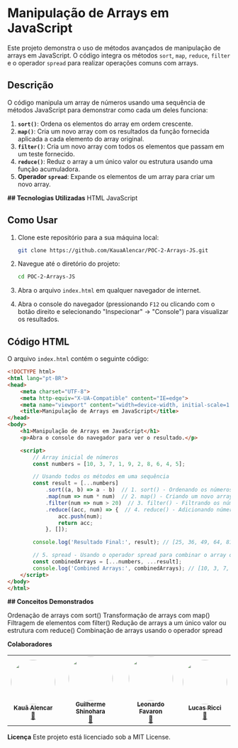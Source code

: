 # Manipulação de Arrays em JavaScript

Este projeto demonstra o uso de métodos avançados de manipulação de arrays em JavaScript. O código integra os métodos `sort`, `map`, `reduce`, `filter` e o operador `spread` para realizar operações comuns com arrays.

## Descrição

O código manipula um array de números usando uma sequência de métodos JavaScript para demonstrar como cada um deles funciona:

1. **`sort()`**: Ordena os elementos do array em ordem crescente.
2. **`map()`**: Cria um novo array com os resultados da função fornecida aplicada a cada elemento do array original.
3. **`filter()`**: Cria um novo array com todos os elementos que passam em um teste fornecido.
4. **`reduce()`**: Reduz o array a um único valor ou estrutura usando uma função acumuladora.
5. **Operador `spread`**: Expande os elementos de um array para criar um novo array.

**## Tecnologias Utilizadas**
HTML
JavaScript

## Como Usar

1. Clone este repositório para a sua máquina local:

    ```bash
    git clone https://github.com/KauaAlencar/POC-2-Arrays-JS.git
    ```

2. Navegue até o diretório do projeto:

    ```bash
    cd POC-2-Arrays-JS
    ```

3. Abra o arquivo `index.html` em qualquer navegador de internet.

4. Abra o console do navegador (pressionando `F12` ou clicando com o botão direito e selecionando "Inspecionar" -> "Console") para visualizar os resultados.

## Código HTML

O arquivo `index.html` contém o seguinte código:

```html
<!DOCTYPE html>
<html lang="pt-BR">
<head>
    <meta charset="UTF-8">
    <meta http-equiv="X-UA-Compatible" content="IE=edge">
    <meta name="viewport" content="width=device-width, initial-scale=1.0">
    <title>Manipulação de Arrays em JavaScript</title>
</head>
<body>
    <h1>Manipulação de Arrays em JavaScript</h1>
    <p>Abra o console do navegador para ver o resultado.</p>

    <script>
        // Array inicial de números
        const numbers = [10, 3, 7, 1, 9, 2, 8, 6, 4, 5];

        // Usando todos os métodos em uma sequência
        const result = [...numbers]
            .sort((a, b) => a - b)  // 1. sort() - Ordenando os números em ordem crescente
            .map(num => num * num)  // 2. map() - Criando um novo array com cada número ao quadrado
            .filter(num => num > 20)  // 3. filter() - Filtrando os números que são maiores que 20
            .reduce((acc, num) => {  // 4. reduce() - Adicionando números ao acumulador
                acc.push(num);
                return acc;
            }, []); 

        console.log('Resultado Final:', result); // [25, 36, 49, 64, 81, 100]

        // 5. spread - Usando o operador spread para combinar o array original e o array resultante
        const combinedArrays = [...numbers, ...result];
        console.log('Combined Arrays:', combinedArrays); // [10, 3, 7, 1, 9, 2, 8, 6, 4, 5, 25, 36, 49, 64, 81, 100];
    </script>
</body>
</html>
```
**## Conceitos Demonstrados**

Ordenação de arrays com sort()
Transformação de arrays com map()
Filtragem de elementos com filter()
Redução de arrays a um único valor ou estrutura com reduce()
Combinação de arrays usando o operador spread



**Colaboradores**
     <table>
  <tr>
    <td align="center"><a href="https://github.com/KauaAlencar"><img style="border-radius: 50%;" src="https://avatars.githubusercontent.com/u/172075258?v=4" width="100px;" alt=""/><br /><sub><b>Kauã Alencar</b></sub></a><br /><a href="(https://www.linkedin.com/in/kau%C3%A3-alencar-b15119215/)" title="Linkedin">🚀</a></td>
   <td align="center"><a href="https://github.com/GuilhermeShinohara"><img style="border-radius: 50%;" src="https://avatars.githubusercontent.com/u/180458966?v=4" width="100px;" alt=""/><br /><sub><b>Guilherme Shinohara</b></sub></a><br /><a href="https://github.com/GuilhermeShinohara" title="Linkedin">🚀</a></td>
   <td align="center"><a href="https://github.com/LeoFavaron"><img style="border-radius: 50%;" src="https://avatars.githubusercontent.com/u/179886009?v=4" width="100px;" alt=""/><br /><sub><b>Leonardo Favaron</b></sub></a><br /><a href="https://github.com/LeoFavaron" title="Linkedin">🚀</a></td>
   <td align="center"><a href="https://github.com/lucas-ricci-pathbit"><img style="border-radius: 50%;" src="https://avatars.githubusercontent.com/u/174811028?v=4" width="100px;" alt=""/><br /><sub><b>Lucas Ricci</b></sub></a><br /><a href="https://github.com/lucas-ricci-pathbit" title="Linkedin">🚀</a></td>
    
  </tr>
</table>


**Licença**
Este projeto está licenciado sob a MIT License.
